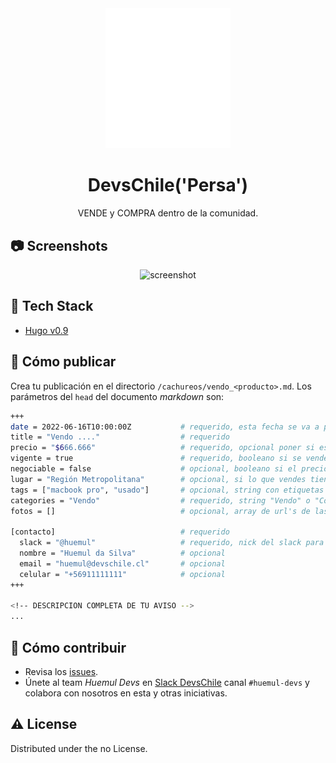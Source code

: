 <div align="center">

  <img src="https://raw.githubusercontent.com/devschile/media-press/master/devschile2018-growler.png" alt="logo" width="200" height="auto" />
  <h1>DevsChile('Persa')</h1>
  
  <p>VENDE y COMPRA dentro de la comunidad.</p>

</div>

## :camera: Screenshots

<div align="center"> 
  <img src="https://i.imgur.com/VdrmcoO.png" alt="screenshot" />
</div>

## :space_invader: Tech Stack

- [Hugo v0.9](https://gohugo.io/)

<!-- Getting Started -->
## 	:toolbox: Cómo publicar

Crea tu publicación en el directorio `/cachureos/vendo_<producto>.md`. Los parámetros del `head` del documento _markdown_ son:

```bash
+++
date = 2022-06-16T10:00:00Z           # requerido, esta fecha se va a publicar tu aviso
title = "Vendo ...."                  # requerido
precio = "$666.666"                   # requerido, opcional poner si es CLP, USD u otra moneda
vigente = true                        # requerido, booleano si se vende cambiar a false
negociable = false                    # opcional, booleano si el precio es conversable
lugar = "Región Metropolitana"        # opcional, si lo que vendes tienen que juntarse a entregarlo es importante
tags = ["macbook pro", "usado"]       # opcional, string con etiquetas para que tu aviso se encuentre mejor
categories = "Vendo"                  # requerido, string "Vendo" o "Compro"
fotos = []                            # opcional, array de url's de las fotos

[contacto]                            # requerido
  slack = "@huemul"                   # requerido, nick del slack para que te ubiquen
  nombre = "Huemul da Silva"          # opcional
  email = "huemul@devschile.cl"       # opcional
  celular = "+56911111111"            # opcional
+++

<!-- DESCRIPCION COMPLETA DE TU AVISO -->
...
```

## :wave: Cómo contribuir

- Revisa los [issues](https://github.com/devschile/persa/issues).
- Únete al team _Huemul Devs_ en [Slack DevsChile](https://devschile.cl/) canal `#huemul-devs` y colabora con nosotros en esta y otras iniciativas.

## :warning: License

Distributed under the no License.

